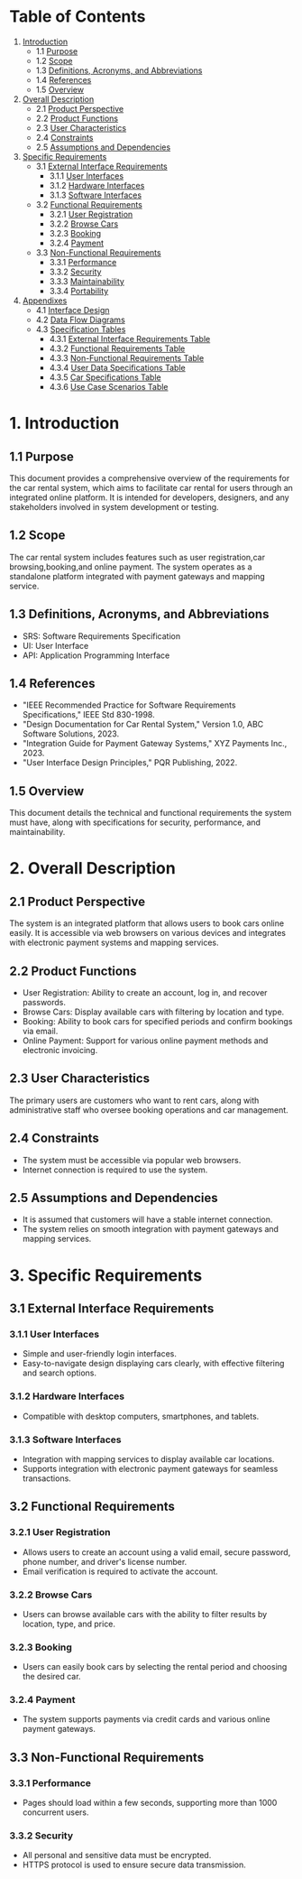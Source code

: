 # Table of Contents

1. [Introduction](#1-introduction)
   - 1.1 [Purpose](#11-purpose)
   - 1.2 [Scope](#12-scope)
   - 1.3 [Definitions, Acronyms, and Abbreviations](#13-definitions-acronyms-and-abbreviations)
   - 1.4 [References](#14-references)
   - 1.5 [Overview](#15-overview)
2. [Overall Description](#2-overall-description)
   - 2.1 [Product Perspective](#21-product-perspective)
   - 2.2 [Product Functions](#22-product-functions)
   - 2.3 [User Characteristics](#23-user-characteristics)
   - 2.4 [Constraints](#24-constraints)
   - 2.5 [Assumptions and Dependencies](#25-assumptions-and-dependencies)
3. [Specific Requirements](#3-specific-requirements)
   - 3.1 [External Interface Requirements](#31-external-interface-requirements)
     - 3.1.1 [User Interfaces](#311-user-interfaces)
     - 3.1.2 [Hardware Interfaces](#312-hardware-interfaces)
     - 3.1.3 [Software Interfaces](#313-software-interfaces)
   - 3.2 [Functional Requirements](#32-functional-requirements)
      - 3.2.1 [User Registration](#321-user-registration)
      - 3.2.2 [Browse Cars](#322-browse-cars)
      - 3.2.3 [Booking](#323-booking)
      - 3.2.4 [Payment](#324-payment)
   - 3.3 [Non-Functional Requirements](#33-non-functional-requirements)
      - 3.3.1 [Performance](#331-performance)
      - 3.3.2 [Security](#332-security)
      - 3.3.3 [Maintainability](#333-maintainability)
      - 3.3.4 [Portability](#334-portability)
4. [Appendixes](#4-appendixes)
   - 4.1 [Interface Design](#41-interface-design)
   - 4.2 [Data Flow Diagrams](#42-data-flow-diagrams)
   - 4.3 [Specification Tables](#43-specification-tables)
     - 4.3.1 [External Interface Requirements Table](#431-external-interface-requirements-table)
     - 4.3.2 [Functional Requirements Table](#432-functional-requirements-table)
     - 4.3.3 [Non-Functional Requirements Table](#433-non-functional-requirements-table)
     - 4.3.4 [User Data Specifications Table](#434-user-data-specifications-table)
     - 4.3.5 [Car Specifications Table](#435-car-specifications-table)
     - 4.3.6 [Use Case Scenarios Table](#436-use-case-scenarios-table)
# 1. Introduction

## 1.1 Purpose

This document provides a comprehensive overview of the requirements for the car rental system, which aims to facilitate car rental for users through an integrated online platform. It is intended for developers, designers, and any stakeholders involved in system development or testing.

## 1.2 Scope

The car rental system includes features such as user registration,car browsing,booking,and online payment. The system operates as a standalone platform integrated with payment gateways and mapping service.

## 1.3 Definitions, Acronyms, and Abbreviations

- SRS: Software Requirements Specification
- UI: User Interface
- API: Application Programming Interface

## 1.4 References

- "IEEE Recommended Practice for Software Requirements Specifications," IEEE Std 830-1998.
- "Design Documentation for Car Rental System," Version 1.0, ABC Software Solutions, 2023.
- "Integration Guide for Payment Gateway Systems," XYZ Payments Inc., 2023.
- "User Interface Design Principles," PQR Publishing, 2022.

## 1.5 Overview

This document details the technical and functional requirements the system must have, along with specifications for security, performance, and maintainability.

# 2. Overall Description

## 2.1 Product Perspective

The system is an integrated platform that allows users to book cars online easily. It is accessible via web browsers on various devices and integrates with electronic payment systems and mapping services.

## 2.2 Product Functions

- User Registration: Ability to create an account, log in, and recover passwords.
- Browse Cars: Display available cars with filtering by location and type.
- Booking: Ability to book cars for specified periods and confirm bookings via email.
- Online Payment: Support for various online payment methods and electronic invoicing.

## 2.3 User Characteristics

The primary users are customers who want to rent cars, along with administrative staff who oversee booking operations and car management.

## 2.4 Constraints

- The system must be accessible via popular web browsers.
- Internet connection is required to use the system.

## 2.5 Assumptions and Dependencies

- It is assumed that customers will have a stable internet connection.
- The system relies on smooth integration with payment gateways and mapping services.

# 3. Specific Requirements

## 3.1 External Interface Requirements

### 3.1.1 User Interfaces

- Simple and user-friendly login interfaces.
- Easy-to-navigate design displaying cars clearly, with effective filtering and search options.

### 3.1.2 Hardware Interfaces

- Compatible with desktop computers, smartphones, and tablets.

### 3.1.3 Software Interfaces

- Integration with mapping services to display available car locations.
- Supports integration with electronic payment gateways for seamless transactions.

## 3.2 Functional Requirements

### 3.2.1 User Registration

- Allows users to create an account using a valid email, secure password, phone number, and driver's license number.
- Email verification is required to activate the account.

### 3.2.2 Browse Cars
- Users can browse available cars with the ability to filter results by location, type, and price.

### 3.2.3 Booking

- Users can easily book cars by selecting the rental period and choosing the desired car.

### 3.2.4 Payment

- The system supports payments via credit cards and various online payment gateways.

## 3.3 Non-Functional Requirements

### 3.3.1 Performance

- Pages should load within a few seconds, supporting more than 1000 concurrent users.

### 3.3.2 Security

- All personal and sensitive data must be encrypted.
- HTTPS protocol is used to ensure secure data transmission.

